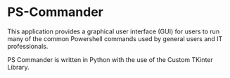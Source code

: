 # PS-Commander
This application provides a graphical user interface (GUI) for users to run many of the common Powershell commands used by general users and IT professionals.

PS Commander is written in Python with the use of the Custom TKinter Library. 

